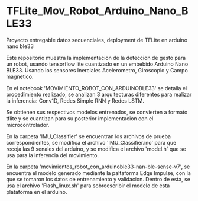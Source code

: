 # TFLite_Mov_Robot_Arduino_Nano_BLE33
Proyecto entregable datos secuenciales, deployment de TFLite en arduino nano ble33

Este repositorio muestra la implementacion de la deteccion de gesto para un robot, usando tensorflow lite cuantizado en un embebido Arduino Nano BLE33. Usando los sensores Inerciales Acelerometro, Giroscopio y Campo magnetico.

En el notebook 'MOVIMIENTO_ROBOT_CON_ARDUINOBLE33' se detalla el procedimiento realizado, se analizan 3 arquitecturas diferentes para realizar la inferencia: Conv1D, Redes Simple RNN y Redes LSTM.

Se obtienen sus respectivos modelos entrenados, se convierten a formato tflite y se cuantizan para su posterior implementacion con el microcontrolador.

En la carpeta 'IMU_Classifier' se encuentran los archivos de prueba correspondientes, se modifica el archivo 'IMU_Classifier.ino' para que recoja las 9 senales del arduino, y se modifica el archivo 'model.h' que se usa para la inferencia del movimiento.

En la carpeta 'movimientos_robot_con_arduinoble33-nan-ble-sense-v7', se encuentra el modelo generado mediante la paltaforma Edge Impulse, con la que se tomaron los datos de entrenamiento y validacion. Dentro de esta, se usa el archivo 'Flash_linux.sh' para sobreescribir el modelo de esta plataforma en el arduino.
